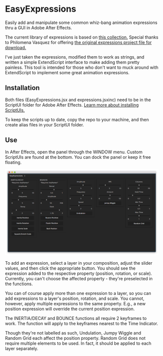 # EasyExpressions

Easily add and manipulate some common whiz-bang animation expressions thru a GUI in Adobe After Effects.

The current library of expressions is based on [this collection.](https://www.youtube.com/watch?v=u4aN7qSWw6Y) Special thanks to Philomena Vasquez for offering [the original expressions project file for download.](https://dl.dropboxusercontent.com/u/10420220/Blog/Expressions.zip)

I've just taken the expressions, modified them to work as strings, and written a simple ExtendScript interface to make adding them pretty painless. This tool is intended for those who don't want to muck around with ExtendScript to implement some great animation expressions.

## Installation

Both files (EasyExpressions.jsx and expressions.jsxinc) need to be in the ScriptUI folder for Adobe After Effects. [Learn more about installing ScriptUIs.](https://helpx.adobe.com/after-effects/using/scripts.html)

To keep the scripts up to date, copy the repo to your machine, and then create alias files in your ScriptUI folder.

## Use

In After Effects, open the panel through the WINDOW menu. Custom ScriptUIs are found at the bottom. You can dock the panel or keep it free floating.

![EasyExpressions Panel Screenshot](/panel_shot.png)

To add an expression, select a layer in your composition, adjust the slider values, and then click the appropriate button. You should see the expression added to the respective property (position, rotation, or scale). Currently, you can't choose the affected property - they're preselected in the functions.

You can of course apply more than one expression to a layer, so you can add expressions to a layer's position, rotation, and scale. You cannot, however, apply multiple expressions to the same property. E.g., a new position expression will override the current position expression.

The INERTIA/DECAY and BOUNCE functions all require 2 keyframes to work. The function will apply to the keyframes nearest to the Time Indicator.

Though they're not labelled as such, Undulation, Jumpy Wiggle and Random Grid each affect the position property. Random Grid does not require multiple elements to be used. In fact, it should be applied to each layer separately.
